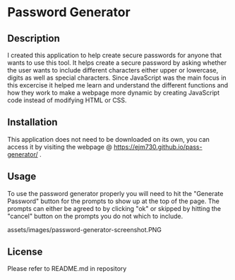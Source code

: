 # Password Generator

## Description

I created this application to help create secure passwords for anyone that wants to use this tool. It helps create a secure password by asking whether the user wants to include different characters either upper or lowercase, digits as well as special characters. Since JavaScript was the main focus in this excercise it helped me learn and understand the different functions and how they work to make a webpage more dynamic by creating JavaScript code instead of modifying HTML or CSS.

## Installation

This application does not need to be downloaded on its own, you can access it by visiting the webpage @ <https://ejm730.github.io/pass-generator/> .

## Usage

To use the password generator properly you will need to hit the "Generate Password" button for the prompts to show up at the top of the page. The prompts can either be agreed to by clicking "ok" or skipped by hitting the "cancel" button on the prompts you do not which to include.

assets/images/password-generator-screenshot.PNG



## License

Please refer to README.md in repository
